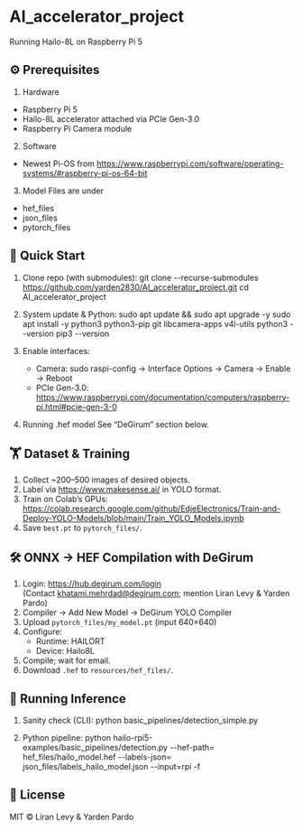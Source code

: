 # AI_accelerator_project

Running Hailo-8L on Raspberry Pi 5

## ⚙️ Prerequisites

1. Hardware
  - Raspberry Pi 5
  - Hailo-8L accelerator attached via PCIe Gen-3.0
  - Raspberry Pi Camera module

2. Software
  - Newest Pi-OS from https://www.raspberrypi.com/software/operating-systems/#raspberry-pi-os-64-bit

3. Model Files are under
  - hef_files
  - json_files
  - pytorch_files

## 🚀 Quick Start

1. Clone repo (with submodules):
   git clone --recurse-submodules https://github.com/yarden2830/AI_accelerator_project.git
   cd AI_accelerator_project

2. System update & Python:
   sudo apt update && sudo apt upgrade -y
   sudo apt install -y python3 python3-pip git libcamera-apps v4l-utils
   python3 --version
   pip3 --version

3. Enable interfaces:
   - Camera: sudo raspi-config → Interface Options → Camera → Enable → Reboot
   - PCIe Gen-3.0: https://www.raspberrypi.com/documentation/computers/raspberry-pi.html#pcie-gen-3-0

4. Running .hef model
   See “DeGirum” section below.

## 🏋️ Dataset & Training

1. Collect ~200–500 images of desired objects.
2. Label via https://www.makesense.ai/ in YOLO format.
3. Train on Colab’s GPUs:
   https://colab.research.google.com/github/EdjeElectronics/Train-and-Deploy-YOLO-Models/blob/main/Train_YOLO_Models.ipynb 
4. Save `best.pt` to `pytorch_files/`.

## 🛠️ ONNX → HEF Compilation with DeGirum

1. Login: https://hub.degirum.com/login  
   (Contact khatami.mehrdad@degirum.com; mention Liran Levy & Yarden Pardo)
2. Compiler → Add New Model → DeGirum YOLO Compiler
3. Upload `pytorch_files/my_model.pt` (input 640×640)
4. Configure:
   - Runtime: HAILORT
   - Device: Hailo8L
5. Compile; wait for email.
6. Download `.hef` to `resources/hef_files/`.

## 🚗 Running Inference

1. Sanity check (CLI):
   python basic_pipelines/detection_simple.py

2. Python pipeline:
   python hailo-rpi5-examples/basic_pipelines/detection.py --hef-path= hef_files/hailo_model.hef --labels-json= json_files/labels_hailo_model.json --input=rpi -f

## 📄 License

MIT © Liran Levy & Yarden Pardo

